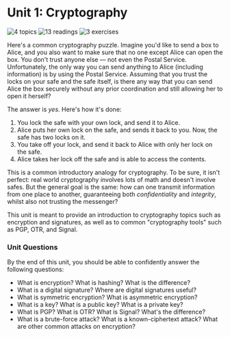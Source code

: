 # Unit 1: Cryptography

![4 topics](https://img.shields.io/badge/Topics-4-success.svg)
![13 readings](https://img.shields.io/badge/Readings-12-yellow.svg)
![3 exercises](https://img.shields.io/badge/Exercises-2-informational.svg)

Here's a common cryptography puzzle. Imagine you'd like to send a box to Alice, and you also want to make sure that no one except Alice can open the box. You don't trust anyone else — not even the Postal Service. Unfortunately, the only way you can send anything to Alice (including information) is by using the Postal Service. Assuming that you trust the locks on your safe and the safe itself, is there any way that you can send Alice the box securely without any prior coordination and still allowing her to open it herself?

The answer is _yes_. Here's how it's done:

1. You lock the safe with your own lock, and send it to Alice.
2. Alice puts her own lock on the safe, and sends it back to you. Now, the safe has two locks on it.
3. You take off your lock, and send it back to Alice with only her lock on the safe.
4. Alice takes her lock off the safe and is able to access the contents.

This is a common introductory analogy for cryptography. To be sure, it isn't perfect: real world cryptography involves lots of math and doesn't involve safes. But the general goal is the same: how can one transmit information from one place to another, guaranteeing both _confidentiality_ and _integrity_, whilst also not trusting the messenger?

This unit is meant to provide an introduction to cryptography topics such as encryption and signatures, as well as to common "cryptography tools" such as PGP, OTR, and Signal.

### Unit Questions

By the end of this unit, you should be able to confidently answer the following questions:

* What is encryption? What is hashing? What is the difference?
* What is a digital signature? Where are digital signatures useful?
* What is symmetric encryption? What is asymmetric encryption?
* What is a key? What is a public key? What is a private key?
* What is PGP? What is OTR? What is Signal? What's the difference?
* What is a brute-force attack? What is a known-ciphertext attack? What are other common attacks on encryption?